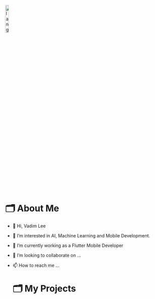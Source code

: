 <p align="left"><img width=15%" src="https://github.com/alansmathew/alansmathew/raw/master/lang.gif" alt="lang image here" /></p>

   # 🗂️ About Me
  
- 👋 Hi, Vadim Lee
- 👀 I’m interested in AI, Machine Learning and Mobile Development.
- 🌱 I’m currently working as a Flutter Mobile Developer
- 💞️ I’m looking to collaborate on ...
- 📫 How to reach me ...

   # 🗂️ My Projects

<!---
vadimlee33/vadimlee33 is a ✨ special ✨ repository because its `README.md` (this file) appears on your GitHub profile.
You can click the Preview link to take a look at your changes.
--->


